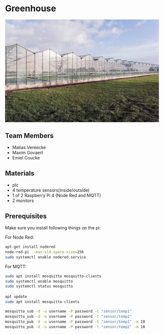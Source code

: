 # Greenhouse

![Greenhouse](./img/Greenhouse.jpg)

## Team Members

- Matias Vereecke
- Maxim Govaert
- Emiel Coucke

## Materials

- plc
- 4 temperature sensors(inside/outside)
- 1 of 2 Raspberry Pi 4 (Node Red and MQTT)
- 2 monitors

## Prerequisites

Make sure you install following things on the pi:

For Node Red:

```bash
apt-get install nodered
node-red-pi --max-old-space-size=256
sudo systemctl enable nodered.service
```

For MQTT:

```bash
sudo apt install mosquitto mosquitto-clients
sudo systemctl enable mosquitto
sudo systemctl status mosquitto

apt update
sudo apt install mosquitto-clients
```

```bash
mosquitto_sub -d -u username -P password -t "sensor/temp1"
mosquitto_sub -d -u username -P password -t "sensor/temp2"
mosquitto_pub -d -u username -P password -t "sensor/temp1" -m 10
mosquitto_pub -d -u username -P password -t "sensor/temp2" -m 10
```
